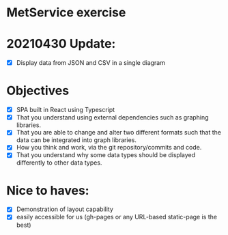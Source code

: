 # MetService exercise

# 20210430 Update:

* [x] Display data from JSON and CSV in a single diagram

# Objectives

* [x] SPA built in React using Typescript
* [x] That you understand using external dependencies such as graphing libraries.
* [x] That you are able to change and alter two different formats such that the data can be integrated into graph libraries.
* [x] How you think and work, via the git repository/commits and code.
* [x] That you understand why some data types should be displayed differently to other data types.

# Nice to haves:

* [x] Demonstration of layout capability
* [x] easily accessible for us (gh-pages or any URL-based static-page is the best)